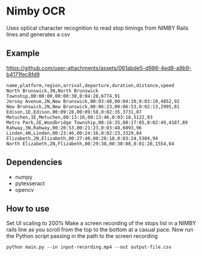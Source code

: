 # Nimby OCR

Uses optical character recognition to read stop timings from NIMBY Rails lines and generates a csv

## Example


https://github.com/user-attachments/assets/061abde5-d986-4ed8-a9b9-b4171fec8fd9


```
name,platform,region,arrival,departure,duration,distance,speed
North Brunswick,3N,North Brunswick Township,00:00:00,00:00:30,0:04:28,6774,91
Jersey Avenue,2N,New Brunswick,00:03:40,00:04:10,0:03:10,4852,92
New Brunswick,2N,New Brunswick,00:06:23,00:06:53,0:02:13,2995,81
Edison,1E,Edison,00:09:28,00:09:58,0:02:35,3731,87
Metuchen,1E,Metuchen,00:13:16,00:13:46,0:03:18,5122,93
Metro Park,2E,Woodbridge Township,00:16:35,00:17:05,0:02:49,4187,89
Rahway,3N,Rahway,00:20:53,00:21:23,0:03:48,6093,96
Linden,4N,Linden,00:23:46,00:24:16,0:02:23,3329,84
Elizabeth,2N,Elizabeth,00:27:40,00:28:10,0:03:24,5304,94
North Elizabeth,2N,Flizabeth,00:29:38,00:30:08,0:01:28,1554,64

```

## Dependencies
* numpy
* pytesseract
* opencv

## How to use
Set UI scaling to 200%
Make a screen recording of the stops list in a NIMBY rails line as you scroll from the top to the bottom at a casual pace.
Now run the Python script passing in the path to the screen recording

```python main.py --in input-recording.mp4 --out output-file.csv```

